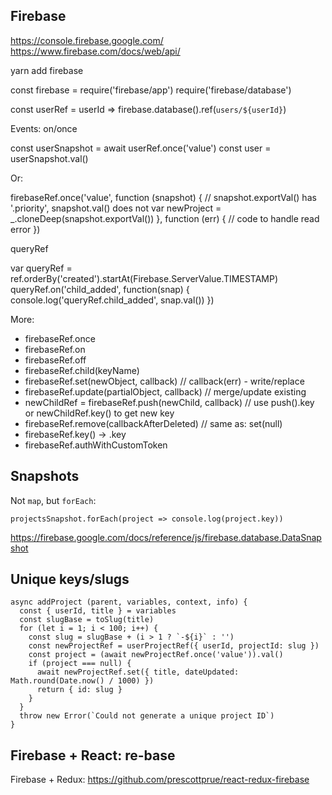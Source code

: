 ## Firebase

https://console.firebase.google.com/
https://www.firebase.com/docs/web/api/

yarn add firebase

const firebase = require('firebase/app')
require('firebase/database')

const userRef = userId => firebase.database().ref(`users/${userId}`)

Events: on/once

  const userSnapshot = await userRef.once('value')
  const user = userSnapshot.val()

Or:

  firebaseRef.once('value', function (snapshot) {
    // snapshot.exportVal() has '.priority', snapshot.val() does not
    var newProject = _.cloneDeep(snapshot.exportVal())
  }, function (err) {
    // code to handle read error
  })

queryRef

  var queryRef = ref.orderBy('created').startAt(Firebase.ServerValue.TIMESTAMP)
  queryRef.on('child_added', function(snap) {
    console.log('queryRef.child_added', snap.val())
  })

More:

- firebaseRef.once
- firebaseRef.on
- firebaseRef.off
- firebaseRef.child(keyName)
- firebaseRef.set(newObject, callback) // callback(err) - write/replace
- firebaseRef.update(partialObject, callback) // merge/update existing
- newChildRef = firebaseRef.push(newChild, callback) // use push().key or newChildRef.key() to get new key
- firebaseRef.remove(callbackAfterDeleted) // same as: set(null)
- firebaseRef.key() -> .key
- firebaseRef.authWithCustomToken

## Snapshots

Not `map`, but `forEach`:

    projectsSnapshot.forEach(project => console.log(project.key))

https://firebase.google.com/docs/reference/js/firebase.database.DataSnapshot

## Unique keys/slugs

    async addProject (parent, variables, context, info) {
      const { userId, title } = variables
      const slugBase = toSlug(title)
      for (let i = 1; i < 100; i++) {
        const slug = slugBase + (i > 1 ? `-${i}` : '')
        const newProjectRef = userProjectRef({ userId, projectId: slug })
        const project = (await newProjectRef.once('value')).val()
        if (project === null) {
          await newProjectRef.set({ title, dateUpdated: Math.round(Date.now() / 1000) })
          return { id: slug }
        }
      }
      throw new Error(`Could not generate a unique project ID`)
    }

## Firebase + React: re-base

Firebase + Redux: https://github.com/prescottprue/react-redux-firebase
